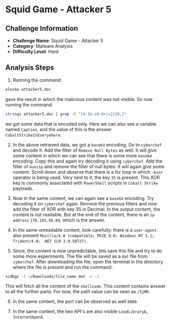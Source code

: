 # Squid Game - Attacker 5

## Challenge Information
- **Challenge Name**: Squid Game - Attacker 5
- **Category**: Malware Analysis
- **Difficulty Level**: Hard

## Analysis Steps

1. Running the command:
```bash
olevba attacker5.doc
```
gave the result in which the malicious content was not visible. So now running the command:
```bash
strings attacker5.doc | grep -E "[A-Za-z0-9+/=]{20,}"
```
we got some data that is encoded only. Here we can also see a variable named `Caption`, and the value of this is the answer `CobaltStrikeIsEverywhere`.

2. In the above retrieved data, we got a `base64` encoding. Go to `cyberchef` and decode it. Add the filter of `Remove Null Bytes` as well. It will give some content in which we can see that there is some more `base64` encoding. Copy this and again try decoding it using `cyberchef`. Add the filter of `Gunzip` and remove the filter of null bytes. It will again give some content. Scroll down and observe that there is a for loop in which `-bxor` operator is being used. Very next to it, the key `35` is present. This XOR key is commonly associated with `PowerShell` scripts in `Cobalt Strike` payloads.

3. Now in the same content, we can again see a `base64` encoding. Try decoding it on `cyberchef` again. Remove the previous filters and now add the filter of XOR with key 35 in Decimal. In the output content, the content is not readable. But at the end of the content, there is an `ip address` `176.103.56.89`, which is the answer.

4. In the same unreadable content, look carefully: there is a `user-agent` also present `Mozilla/4.0 (compatible; MSIE 8.0; Windows NT 5.1; Trident/4.0; .NET CLR 2.0.50727)`.

5. Since, the content is now unpredictable, lets save this file and try to do some more experiments. The file will be saved as a `dat` file from `cyberchef`. After downloading the file, open the terminal in the directory where the file is present and run the command:
```bash
scdbgc -f ~/Downloads/file_name.dat -s -1
```
This will fetch all the content of the `shellcode`. This content contains answer to all the further parts. For now, the path value can be seen as `/SjMR`.

6. In the same content, the port can be observed as well `8080`.

7. In the same content, the two API's are also visible `LoadLibraryA, InternetOpenA`.

